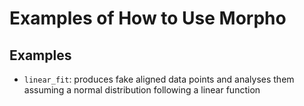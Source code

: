 Examples of How to Use Morpho
=============================

Examples
--------

- ```linear_fit```: produces fake aligned data points and analyses them assuming a normal distribution following a linear function
